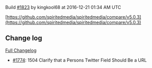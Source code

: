 Build [#1823](https://circleci.com/gh/spiritedmedia/spiritedmedia/1823) by kingkool68 at 2016-12-21 01:34 AM UTC

[https://github.com/spiritedmedia/spiritedmedia/compare/v5.0.3](https://github.com/spiritedmedia/spiritedmedia/compare/v5.0.3)
## Change log
[Full Changelog](https://github.com/spiritedmedia/spiritedmedia/compare/v5.0.2...v5.0.3)

 - [#1774](https://github.com/spiritedmedia/spiritedmedia/pull/1774): 1504 Clarify that a Persons Twitter Field Should Be a URL
